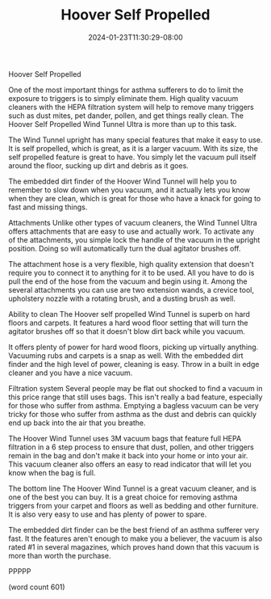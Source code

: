 ﻿---
title: "Hoover Self Propelled"
date: 2024-01-23T11:30:29-08:00
description: "Vacuum Cleaners Tips for Web Success"
featured_image: "/images/Vacuum Cleaners.jpg"
tags: ["Vacuum Cleaners"]
---

Hoover Self Propelled

One of the most important things for asthma sufferers
to do to limit the exposure to triggers is to simply
eliminate them.  High quality vacuum cleaners with
the HEPA filtration system will help to remove many
triggers such as dust mites, pet dander, pollen,
and get things really clean.  The Hoover Self
Propelled Wind Tunnel Ultra is more than up to this
task.

The Wind Tunnel upright has many special features
that make it easy to use.  It is self propelled,
which is great, as it is a larger vacuum.  With
its size, the self propelled feature is great to
have.  You simply let the vacuum pull itself around
the floor, sucking up dirt and debris as it goes.

The embedded dirt finder of the Hoover Wind Tunnel
will help you to remember to slow down when you
vacuum, and it actually lets you know when they
are clean, which is great for those who have a
knack for going to fast and missing things. 

Attachments
Unlike other types of vacuum cleaners, the Wind
Tunnel Ultra offers attachments that are easy to
use and actually work.  To activate any of the
attachments, you simple lock the handle of the 
vacuum in the upright position.  Doing so will
automatically turn the dual agitator brushes off.

The attachment hose is a very flexible, high 
quality extension that doesn't require you to 
connect it to anything for it to be used.  All
you have to do is pull the end of the hose from
the vacuum and begin using it.  Among the 
several attachments you can use are two extension
wands, a crevice tool, upholstery nozzle with 
a rotating brush, and a dusting brush as well.

Ability to clean
The Hoover self propelled Wind Tunnel is superb
on hard floors and carpets.  It features a 
hard wood floor setting that will turn the
agitator brushes off so that it doesn't blow
dirt back while you vacuum.  

It offers plenty of power for hard wood floors,
picking up virtually anything.  Vacuuming
rubs and carpets is a snap as well.  With the
embedded dirt finder and the high level of 
power, cleaning is easy.  Throw in a built
in edge cleaner and you have a nice vacuum.

Filtration system
Several people may be flat out shocked to find
a vacuum in this price range that still uses
bags.  This isn't really a bad feature, especially
for those who suffer from asthma.  Emptying a
bagless vacuum can be very tricky for those
who suffer from asthma as the dust and debris
can quickly end up back into the air that you
breathe.

The Hoover Wind Tunnel uses 3M vacuum bags that
feature full HEPA filtration in a 6 step process
to ensure that dust, pollen, and other triggers
remain in the bag and don't make it back into
your home or into your air.  This vacuum 
cleaner also offers an easy to read indicator
that will let you know when the bag is full.

The bottom line
The Hoover Wind Tunnel is a great vacuum cleaner,
and is one of the best you can buy.  It is a
great choice for removing asthma triggers 
from your carpet and floors as well as bedding
and other furniture.  It is also very easy to
use and has plenty of power to spare.

The embedded dirt finder can be the best friend
of an asthma sufferer very fast.  It the 
features aren't enough to make you a believer,
the vacuum is also rated #1 in several magazines,
which proves hand down that this vacuum is
more than worth the purchase.

PPPPP

(word count 601)
